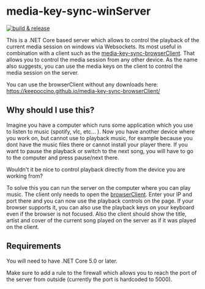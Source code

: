 # media-key-sync-winServer

[![build & release](https://github.com/Keepoccino/media-key-sync-winServer/actions/workflows/dotnet.yml/badge.svg)](https://github.com/Keepoccino/media-key-sync-winServer/actions/workflows/dotnet.yml)

This is a .NET Core based server which allows to control the playback of the current media session on windows via Websockets. 
Its most useful in combination with a client such as the [media-key-sync-browserClient](https://github.com/Keepoccino/media-key-sync-browserClient).
That allows you to control the media session from any other device. As the name also suggests, you can use the media keys on the client to control the media session on the server.

You can use the browserClient without any downloads here: https://keepoccino.github.io/media-key-sync-browserClient/

## Why should I use this?

Imagine you have a computer which runs some application which you use to listen to music (spotify, vlc, etc... ).
Now you have another device where you work on, but cannot use to playback music, for example because you dont have the music files there or cannot install your player there.
If you want to pause the playback or switch to the next song, you will have to go to the computer and press pause/next there. 

Wouldn't it be nice to control playback directly from the device you are working from?

To solve this you can run the server on the computer where you can play music. The client only needs to open the [browserClient](https://keepoccino.github.io/media-key-sync-browserClient/).
Enter your IP and port there and you can now use the playback controls on the page. If your browser supports it, you can also use the playback keys on your keyboard even if the browser is not focused.
Also the client should show the title, artist and cover of the current song played on the server as if it was played on the client.

## Requirements

You will need to have .NET Core 5.0 or later.

Make sure to add a rule to the firewall which allows you to reach the port of the server from outside (currently the port is hardcoded to 5000).
